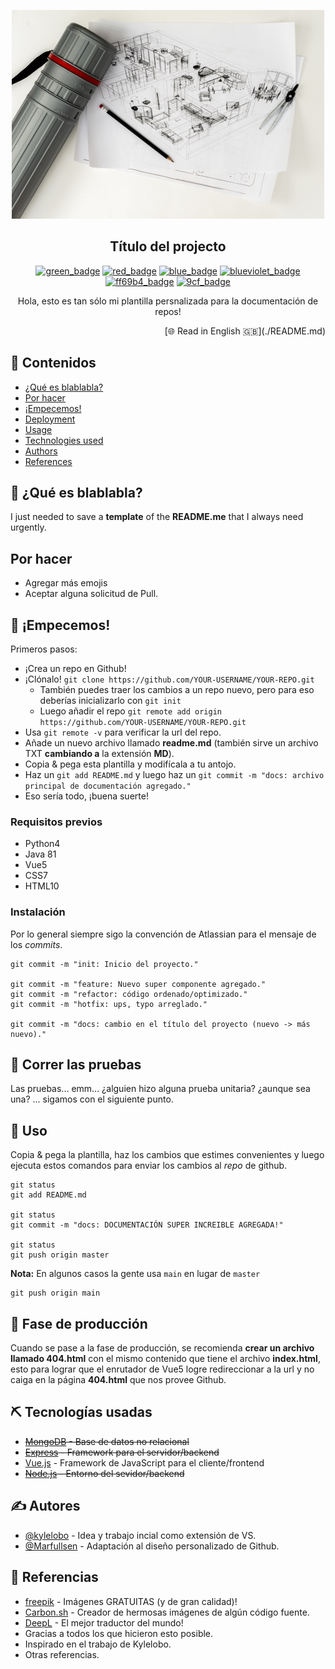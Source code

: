 <p align="center">
  <a href="" rel="noopener">
 <img src="./docs/img/logo.jpg" alt="Project logo"></a>
</p>

<div align="center">

## Título del projecto

[![green_badge](https://img.shields.io/badge/insignia-success-success.svg)](https://shields.io/)
[![red_badge](https://img.shields.io/badge/insignia-critical-critical.svg)](https://shields.io/)
[![blue_badge](https://img.shields.io/badge/insignia-blue-blue.svg)](https://shields.io/)
[![blueviolet_badge](https://img.shields.io/badge/insignia-blueviolet-blueviolet.svg)](https://shields.io/)
[![ff69b4_badge](https://img.shields.io/badge/insignia-ff69b4-ff69b4.svg)](https://shields.io/)
[![9cf_badge](https://img.shields.io/badge/insignia-9cf-9cf.svg)](https://shields.io/)

</div>

<p align="center">
  Hola, esto es tan sólo mi plantilla persnalizada para la documentación de repos!
</p>

<p align="right">
  [🌐 Read in English 🇬🇧](./README.md)
</p>

## 📝 Contenidos

- [¿Qué es blablabla?](#about)
- [Por hacer](#todo)
- [¡Empecemos!](#getting_started)
- [Deployment](#deployment)
- [Usage](#usage)
- [Technologies used](#built_using)
- [Authors](#authors)
- [References](#acknowledgement)

## 🧐 ¿Qué es blablabla? <a name = "about"></a>

I just needed to save a **template** of the **README.me** that I always need urgently.

## Por hacer  <a name = "todo"></a>

- Agregar más emojis
- Aceptar alguna solicitud de Pull.

## 🏁 ¡Empecemos! <a name = "getting_started"></a>

Primeros pasos:

- ¡Crea un repo en Github!
- ¡Clónalo! `git clone https://github.com/YOUR-USERNAME/YOUR-REPO.git`
  - También puedes traer los cambios a un repo nuevo, pero para eso deberías inicializarlo con `git init` 
  - Luego añadir el repo `git remote add origin https://github.com/YOUR-USERNAME/YOUR-REPO.git`
- Usa `git remote -v` para verificar la url del repo.
- Añade un nuevo archivo llamado **readme.md** (también sirve un archivo TXT **cambiando a** la extensión **MD**).
- Copia & pega esta plantilla y modifícala a tu antojo.
- Haz un `git add README.md` y luego haz un `git commit -m "docs: archivo principal de documentación agregado."`
- Eso sería todo, ¡buena suerte!

### Requisitos previos

- Python4
- Java 81
- Vue5
- CSS7
- HTML10

### Instalación

Por lo general siempre sigo la convención de Atlassian para el mensaje de los _commits_.

```
git commit -m "init: Inicio del proyecto."

git commit -m "feature: Nuevo super componente agregado."
git commit -m "refactor: código ordenado/optimizado."
git commit -m "hotfix: ups, typo arreglado."

git commit -m "docs: cambio en el título del proyecto (nuevo -> más nuevo)."
```

## 🔧 Correr las pruebas <a name = "tests"></a>

Las pruebas... emm... ¿alguien hizo alguna prueba unitaria? ¿aunque sea una? ... sigamos con el siguiente punto.

## 🎈 Uso <a name="usage"></a>

Copia & pega la plantilla, haz los cambios que estimes convenientes y luego ejecuta estos comandos para enviar los cambios al _repo_ de github.

```
git status
git add README.md

git status
git commit -m "docs: DOCUMENTACIÓN SUPER INCREIBLE AGREGADA!"

git status
git push origin master
```

**Nota:** En algunos casos la gente usa `main` en lugar de `master`

```
git push origin main
```

## 🚀 Fase de producción <a name = "deployment"></a>

Cuando se pase a la fase de producción, se recomienda **crear un archivo llamado 404.html** con el mismo contenido que tiene el archivo **index.html**, esto para lograr que el enrutador de Vue5 logre redireccionar a la url y no caiga en la página **404.html** que nos provee Github.

## ⛏️ Tecnologías usadas <a name = "built_using"></a>

- ~~[MongoDB](https://www.mongodb.com/) - Base de datos no relacional~~
- ~~[Express](https://expressjs.com/) - Framework para el servidor/backend~~
- [Vue.js](https://vuejs.org/) - Framework de JavaScript para el cliente/frontend
- ~~[Node.js](https://nodejs.org/en/) - Entorno del sevidor/backend~~

## ✍️ Autores <a name = "authors"></a>

- [@kylelobo](https://github.com/kylelobo) - Idea y trabajo incial como extensión de VS.
- [@Marfullsen](https://github.com/Marfullsen) - Adaptación al diseño personalizado de Github.

## 🎉 Referencias <a name = "acknowledgement"></a>

- [freepik](www.freepik.com) - Imágenes GRATUITAS (y de gran calidad)!
- [Carbon.sh](https://carbon.now.sh/) - Creador de hermosas imágenes de algún código fuente.
- [DeepL](https://www.deepl.com/translator) - El mejor traductor del mundo!
- Gracias a todos los que hicieron esto posible.
- Inspirado en el trabajo de Kylelobo.
- Otras referencias.
